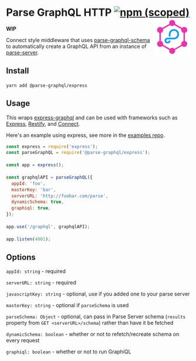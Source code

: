 # Parse GraphQL HTTP [![npm (scoped)](https://img.shields.io/npm/v/@parse-graphql/express.svg)](https://www.npmjs.com/package/@parse-graphql/express) [<img src="https://github.com/parse-graphql/art/blob/master/logo.svg" width="100" height="100" align="right" alt="Parse GraphQL Logo">](https://github.com/parse-graphql)

**WIP**

Connect style middleware that uses [parse-graphql-schema](https://github.com/parse-graphql/parse-graphql-schema) 
to automatically create a GraphQL API from an instance of [parse-server](~://github.com/parse-community/parse-server).

## Install

`yarn add @parse-graphql/express`

## Usage

This wraps [express-graphql](https://github.com/graphql/express-graphql) and can be used with frameworks such as
[Express](http://expressjs.com/), [Restify](http://restify.com/), and [Connect](https://github.com/senchalabs/connect).

Here's an example using express, see more in the [examples repo](https://github.com/parse-graphql/examples).
```javascript
const express = require('express');
const parseGraphQL = require('@parse-graphql/express');

const app = express();

const graphqlAPI = parseGraphQL({
  appId: 'foo',
  masterKey: 'bar',
  serverURL: 'http://foobar.com/parse',
  dynamicSchema: true,
  graphiql: true,
});

app.use('/graphql', graphqlAPI);

app.listen(4001);
```

## Options

`appId: string` - required

`serverURL: string` - required

`javascriptKey: string` - optional, use if you added one to your parse server

`masterKey: string` - optional if `parseSchema` is used

`parseSchema: Object` - optional, can pass in Parse Server schema (`results` property from `GET <serverURL>/schema`) rather than have it be fetched

`dynamicSchema: boolean` - whether or not to refetch/recreate schema on every request

`graphiql: boolean` - whether or not to run GraphiQL
